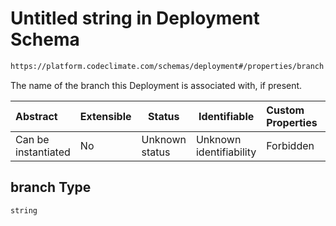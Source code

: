 # Untitled string in Deployment Schema

```txt
https://platform.codeclimate.com/schemas/deployment#/properties/branch
```

The name of the branch this Deployment is associated with, if present.


| Abstract            | Extensible | Status         | Identifiable            | Custom Properties | Additional Properties | Access Restrictions | Defined In                                                                              |
| :------------------ | ---------- | -------------- | ----------------------- | :---------------- | --------------------- | ------------------- | --------------------------------------------------------------------------------------- |
| Can be instantiated | No         | Unknown status | Unknown identifiability | Forbidden         | Allowed               | none                | [Deployment.schema.json\*](../../schemas/Deployment.schema.json "open original schema") |

## branch Type

`string`
